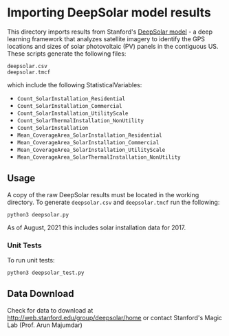 
# Importing DeepSolar model results

This directory imports results from Stanford's [DeepSolar model](http://web.stanford.edu/group/deepsolar/home) - a deep learning framework that analyzes satellite imagery to identify the GPS locations and sizes of solar photovoltaic (PV) panels in the contiguous US. These scripts generate the following files:

`deepsolar.csv`  
`deepsolar.tmcf`

which include the following StatisticalVariables:
  
- `Count_SolarInstallation_Residential`  
- `Count_SolarInstallation_Commercial`  
- `Count_SolarInstallation_UtilityScale`  
- `Count_SolarThermalInstallation_NonUtility`  
- `Count_SolarInstallation`  
- `Mean_CoverageArea_SolarInstallation_Residential`  
- `Mean_CoverageArea_SolarInstallation_Commercial`  
- `Mean_CoverageArea_SolarInstallation_UtilityScale`  
- `Mean_CoverageArea_SolarThermalInstallation_NonUtility`

## Usage

A copy of the raw DeepSolar results must be located in the working directory. To generate `deepsolar.csv` and `deepsolar.tmcf` run the following:  

    python3 deepsolar.py

As of August, 2021 this includes solar installation data for 2017.

### Unit Tests

To run unit tests:

    python3 deepsolar_test.py

## Data Download
Check for data to download at http://web.stanford.edu/group/deepsolar/home or contact Stanford's Magic Lab (Prof. Arun Majumdar)
